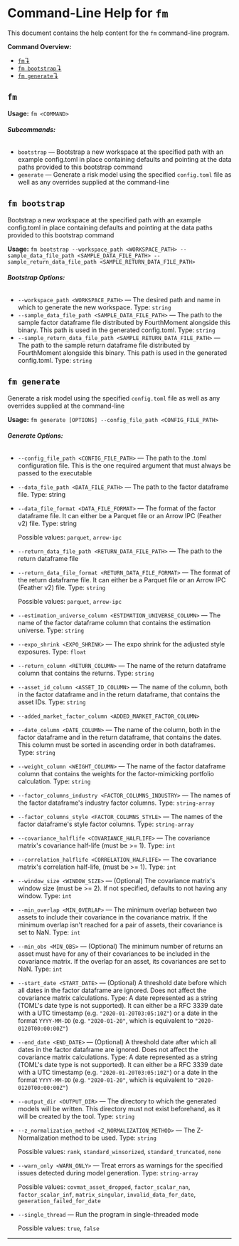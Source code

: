 # Command-Line Help for `fm`

This document contains the help content for the `fm` command-line program.

**Command Overview:**

* [`fm`↴](#fm)
* [`fm bootstrap`↴](#fm-bootstrap)
* [`fm generate`↴](#fm-generate)

## `fm`

**Usage:** `fm <COMMAND>`

###### **Subcommands:**

* `bootstrap` — Bootstrap a new workspace at the specified path with an example config.toml in place containing defaults and pointing at the data paths provided to this bootstrap command
* `generate` — Generate a risk model using the specified `config.toml` file as well as any overrides supplied at the command-line



## `fm bootstrap`

Bootstrap a new workspace at the specified path with an example config.toml in place containing defaults and pointing at the data paths provided to this bootstrap command

**Usage:** `fm bootstrap --workspace_path <WORKSPACE_PATH> --sample_data_file_path <SAMPLE_DATA_FILE_PATH> --sample_return_data_file_path <SAMPLE_RETURN_DATA_FILE_PATH>`

###### **Bootstrap Options:**

* `--workspace_path <WORKSPACE_PATH>` — The desired path and name in which to generate the new workspace. Type: `string`
* `--sample_data_file_path <SAMPLE_DATA_FILE_PATH>` — The path to the sample factor dataframe file distributed by FourthMoment alongside this binary. This path is used in the generated config.toml. Type: `string`
* `--sample_return_data_file_path <SAMPLE_RETURN_DATA_FILE_PATH>` — The path to the sample return dataframe file distributed by FourthMoment alongside this binary. This path is used in the generated config.toml. Type: `string`



## `fm generate`

Generate a risk model using the specified `config.toml` file as well as any overrides supplied at the command-line

**Usage:** `fm generate [OPTIONS] --config_file_path <CONFIG_FILE_PATH>`

###### **Generate Options:**

* `--config_file_path <CONFIG_FILE_PATH>` — The path to the .toml configuration file. This is the one required argument that must always be passed to the executable
* `--data_file_path <DATA_FILE_PATH>` — The path to the factor dataframe file. Type: string
* `--data_file_format <DATA_FILE_FORMAT>` — The format of the factor dataframe file. It can either be a Parquet file or an Arrow IPC (Feather v2) file. Type: string

  Possible values: `parquet`, `arrow-ipc`

* `--return_data_file_path <RETURN_DATA_FILE_PATH>` — The path to the return dataframe file
* `--return_data_file_format <RETURN_DATA_FILE_FORMAT>` — The format of the return dataframe file. It can either be a Parquet file or an Arrow IPC (Feather v2) file. Type: `string`

  Possible values: `parquet`, `arrow-ipc`

* `--estimation_universe_column <ESTIMATION_UNIVERSE_COLUMN>` — The name of the factor dataframe column that contains the estimation universe. Type: `string`
* `--expo_shrink <EXPO_SHRINK>` — The expo shrink for the adjusted style exposures. Type: `float`
* `--return_column <RETURN_COLUMN>` — The name of the return dataframe column that contains the returns. Type: `string`
* `--asset_id_column <ASSET_ID_COLUMN>` — The name of the column, both in the factor dataframe and in the return dataframe, that contains the asset IDs. Type: `string`
* `--added_market_factor_column <ADDED_MARKET_FACTOR_COLUMN>`
* `--date_column <DATE_COLUMN>` — The name of the column, both in the factor dataframe and in the return dataframe, that contains the dates. This column must be sorted in ascending order in both dataframes. Type: `string`
* `--weight_column <WEIGHT_COLUMN>` — The name of the factor dataframe column that contains the weights for the factor-mimicking portfolio calculation. Type: `string`
* `--factor_columns_industry <FACTOR_COLUMNS_INDUSTRY>` — The names of the factor dataframe's industry factor columns. Type: `string-array`
* `--factor_columns_style <FACTOR_COLUMNS_STYLE>` — The names of the factor dataframe's style factor columns. Type: `string-array`
* `--covariance_halflife <COVARIANCE_HALFLIFE>` — The covariance matrix's covariance half-life (must be >= 1). Type: `int`
* `--correlation_halflife <CORRELATION_HALFLIFE>` — The covariance matrix's correlation half-life, (must be >= 1). Type: `int`
* `--window_size <WINDOW_SIZE>` — (Optional) The covariance matrix's window size (must be >= 2). If not specified, defaults to not having any window. Type: `int`
* `--min_overlap <MIN_OVERLAP>` — The minimum overlap between two assets to include their covariance in the covariance matrix. If the minimum overlap isn't reached for a pair of assets, their covariance is set to NaN. Type: `int`
* `--min_obs <MIN_OBS>` — (Optional) The minimum number of returns an asset must have for any of their covariances to be included in the covariance matrix. If the overlap for an asset, its covariances are set to NaN. Type: `int`
* `--start_date <START_DATE>` — (Optional) A threshold date before which all dates in the factor dataframe are ignored. Does not affect the covariance matrix calculations. Type: A date represented as a string (TOML's date type is not supported). It can either be a RFC 3339 date with a UTC timestamp (e.g. `"2020-01-20T03:05:10Z"`) or a date in the format `YYYY-MM-DD` (e.g. `"2020-01-20"`, which is equivalent to `"2020-0120T00:00:00Z"`)
* `--end_date <END_DATE>` — (Optional) A threshold date after which all dates in the factor dataframe are ignored. Does not affect the covariance matrix calculations. Type: A date represented as a string (TOML's date type is not supported). It can either be a RFC 3339 date with a UTC timestamp (e.g. `"2020-01-20T03:05:10Z"`) or a date in the format `YYYY-MM-DD` (e.g. `"2020-01-20"`, which is equivalent to `"2020-0120T00:00:00Z"`)
* `--output_dir <OUTPUT_DIR>` — The directory to which the generated models will be written. This directory must not exist beforehand, as it will be created by the tool. Type: `string`
* `--z_normalization_method <Z_NORMALIZATION_METHOD>` — The Z-Normalization method to be used. Type: `string`

  Possible values: `rank`, `standard_winsorized`, `standard_truncated`, `none`

* `--warn_only <WARN_ONLY>` — Treat errors as warnings for the specified issues detected during model generation. Type: `string-array`

  Possible values: `covmat_asset_dropped`, `factor_scalar_nan`, `factor_scalar_inf`, `matrix_singular`, `invalid_data_for_date`, `generation_failed_for_date`

* `--single_thread` — Run the program in single-threaded mode

  Possible values: `true`, `false`




<hr/>


